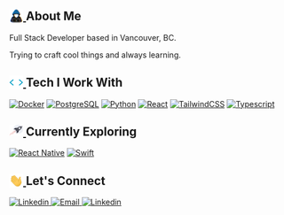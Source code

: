 <h2>
  <a href="#/"> 
    <img align="top" src="https://github.com/NoorChasib/NoorChasib/blob/main/img/about_me.gif" width="25">
  </a>
About Me
</h2>

<p>
Full Stack Developer based in Vancouver, BC.
</p>
<p>
Trying to craft cool things and always learning.
</p>

<h2>
  <a href="#/"> 
    <img align="top" src="https://github.com/NoorChasib/NoorChasib/blob/main/img/skills.gif" width="25">
  </a>
Tech I Work With
</h2>

<p>
  <a href="#/"><img alt="Docker" src="https://img.shields.io/badge/-Docker-2496ED?logo=docker&logoColor=white&style=for-the-badge"></a>
  <a href="#/"><img alt="PostgreSQL" src="https://img.shields.io/badge/-PostgreSQL-4169E1?logo=postgresql&logoColor=white&style=for-the-badge"></a>
  <a href="#/"><img alt="Python" src="https://img.shields.io/badge/-Python-3776AB?logo=python&logoColor=white&style=for-the-badge"></a>
  <a href="#/"><img alt="React" src="https://img.shields.io/badge/-React-61DAFB?logo=react&logoColor=white&style=for-the-badge"></a>
  <a href="#/"><img alt="TailwindCSS" src="https://img.shields.io/badge/-Tailwind%20CSS-06B6D4?logo=tailwindcss&logoColor=white&style=for-the-badge"></a>
  <a href="#/"><img alt="Typescript" src="https://img.shields.io/badge/-Typescript-3178C6?logo=typescript&logoColor=white&style=for-the-badge"></a>
</p>

<h2>
  <a href="#/"> 
    <img align="top" src="https://github.com/NoorChasib/NoorChasib/blob/main/img/rocket.gif" width="25">
  </a>
Currently Exploring
</h2>

<p>
  <a href="#/"><img alt="React Native" src="https://img.shields.io/badge/-React%20Native-61DAFB?logo=react&logoColor=white&style=for-the-badge"></a>
  <a href="#/"><img alt="Swift" src="https://img.shields.io/badge/-Swift-F05138?logo=swift&logoColor=white&style=for-the-badge"></a>
</p>

<h2>
  <a href="#/"> 
    <img align="top" src="https://github.com/NoorChasib/NoorChasib/blob/main/img/waving.gif" width="25">
  </a>
Let's Connect
</h2>

<p>
  <a href="https://noorchasib.com" target="_blank">
    <img alt="Linkedin" src="https://img.shields.io/badge/-Website-1f3a54?logo=webflow&logoColor=white&style=for-the-badge">
  </a>
  <a href="mailto:noor@noorchasib.com?subject=Found%20you%20on%20Github!&body=Hi%20Noor%2C" target="_blank">	
    <img alt="Email" src="https://img.shields.io/badge/-Email-EA4335?logo=gmail&logoColor=white&style=for-the-badge">
  </a>
  <a href="https://www.linkedin.com/in/noor-chasib-1875131b1/" target="_blank">
    <img alt="Linkedin" src="https://img.shields.io/badge/-LinkedIn-0A66C2?logo=linkedin&logoColor=white&style=for-the-badge">
  </a>
</p>
